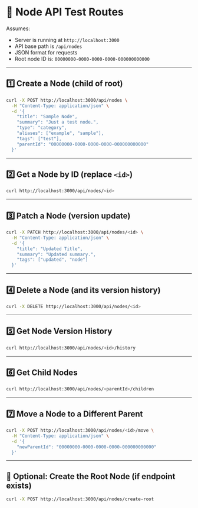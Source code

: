 # 🧪 Node API Test Routes

Assumes:
- Server is running at `http://localhost:3000`
- API base path is `/api/nodes`
- JSON format for requests
- Root node ID is: `00000000-0000-0000-0000-000000000000`

---

## 1️⃣ Create a Node (child of root)
```bash
curl -X POST http://localhost:3000/api/nodes \
  -H "Content-Type: application/json" \
  -d '{
    "title": "Sample Node",
    "summary": "Just a test node.",
    "type": "category",
    "aliases": ["example", "sample"],
    "tags": ["test"],
    "parentId": "00000000-0000-0000-0000-000000000000"
  }'
```

---

## 2️⃣ Get a Node by ID (replace `<id>`)
```bash
curl http://localhost:3000/api/nodes/<id>
```

---

## 3️⃣ Patch a Node (version update)
```bash
curl -X PATCH http://localhost:3000/api/nodes/<id> \
  -H "Content-Type: application/json" \
  -d '{
    "title": "Updated Title",
    "summary": "Updated summary.",
    "tags": ["updated", "node"]
  }'
```

---

## 4️⃣ Delete a Node (and its version history)
```bash
curl -X DELETE http://localhost:3000/api/nodes/<id>
```

---

## 5️⃣ Get Node Version History
```bash
curl http://localhost:3000/api/nodes/<id>/history
```

---

## 6️⃣ Get Child Nodes
```bash
curl http://localhost:3000/api/nodes/<parentId>/children
```

---

## 7️⃣ Move a Node to a Different Parent
```bash
curl -X POST http://localhost:3000/api/nodes/<id>/move \
  -H "Content-Type: application/json" \
  -d '{
    "newParentId": "00000000-0000-0000-0000-000000000000"
  }'
```

---

## 🧪 Optional: Create the Root Node (if endpoint exists)
```bash
curl -X POST http://localhost:3000/api/nodes/create-root
```
